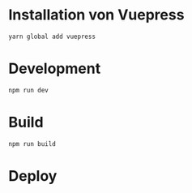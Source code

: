 # Installation von Vuepress

`yarn global add vuepress` 

# Development

`npm run dev`

# Build

`npm run build`

# Deploy

